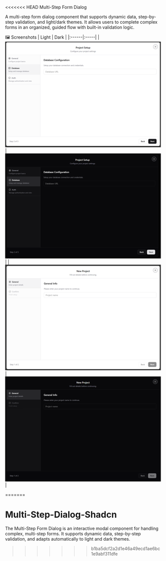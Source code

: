 <<<<<<< HEAD
Multi-Step Form Dialog

A multi-step form dialog component that supports dynamic data, step-by-step validation, and light/dark themes.
It allows users to complete complex forms in an organized, guided flow with built-in validation logic.

🖼️ Screenshots
| Light | Dark |
|:------|:-----|
| ![Standard Light](./screenshots/standard-light.png) | ![Standard Dark](./screenshots/standard-dark.png) |
| ![Validation Light](./screenshots/validation-light.png) | ![Validation Dark](./screenshots/validation-dark.png) |

=======
# Multi-Step-Dialog-Shadcn
The Multi-Step Form Dialog is an interactive modal component for handling complex, multi-step forms. It supports dynamic data, step-by-step validation, and adapts automatically to light and dark themes.
>>>>>>> b1ba5dcf2a2d1e46a49ecd1ae6bc1e9abf311dfe

